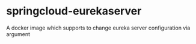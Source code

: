 # springcloud-eurekaserver
A docker image which supports to change eureka server configuration via argument
